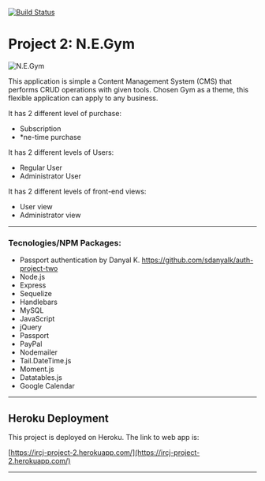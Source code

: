 [![Build Status](https://travis-ci.com/sdanyalk/auth-project-two.svg?branch=master)](https://travis-ci.com/sdanyalk/auth-project-two)

# Project 2: N.E.Gym

![N.E.Gym](public/assets/img/git-header.jpg)

This application is simple a Content Management System (CMS) that performs CRUD operations with given tools. 
Chosen Gym as a theme, this flexible application can apply to any business.

It has 2 different level of purchase:
*   Subscription
*   *ne-time purchase

It has 2 different levels of Users:
*   Regular User
*   Administrator User

It has 2 different levels of front-end views: 
*   User view 
*   Administrator view
---

### Tecnologies/NPM Packages:

*   Passport authentication by Danyal K. https://github.com/sdanyalk/auth-project-two
*   Node.js
*   Express
*   Sequelize
*   Handlebars
*   MySQL
*   JavaScript
*   jQuery
*   Passport
*   PayPal
*   Nodemailer
*   Tail.DateTime.js
*   Moment.js
*   Datatables.js
*   Google Calendar

---

## Heroku Deployment

This project is deployed on Heroku. The link to web app is:

[https://ircj-project-2.herokuapp.com/](https://ircj-project-2.herokuapp.com/)

---

